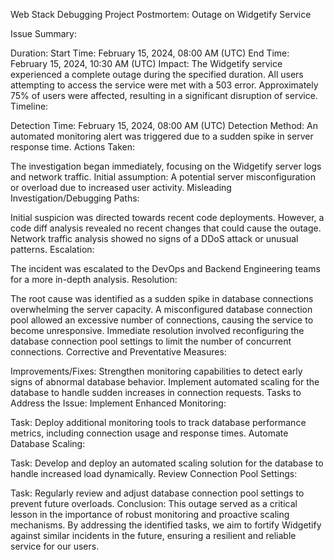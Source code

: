 Web Stack Debugging Project Postmortem: Outage on Widgetify Service

Issue Summary:

Duration:
Start Time: February 15, 2024, 08:00 AM (UTC)
End Time: February 15, 2024, 10:30 AM (UTC)
Impact:
The Widgetify service experienced a complete outage during the specified duration.
All users attempting to access the service were met with a 503 error.
Approximately 75% of users were affected, resulting in a significant disruption of service.
Timeline:

Detection Time: February 15, 2024, 08:00 AM (UTC)
Detection Method: An automated monitoring alert was triggered due to a sudden spike in server response time.
Actions Taken:

The investigation began immediately, focusing on the Widgetify server logs and network traffic.
Initial assumption: A potential server misconfiguration or overload due to increased user activity.
Misleading Investigation/Debugging Paths:

Initial suspicion was directed towards recent code deployments. However, a code diff analysis revealed no recent changes that could cause the outage.
Network traffic analysis showed no signs of a DDoS attack or unusual patterns.
Escalation:

The incident was escalated to the DevOps and Backend Engineering teams for a more in-depth analysis.
Resolution:

The root cause was identified as a sudden spike in database connections overwhelming the server capacity.
A misconfigured database connection pool allowed an excessive number of connections, causing the service to become unresponsive.
Immediate resolution involved reconfiguring the database connection pool settings to limit the number of concurrent connections.
Corrective and Preventative Measures:

Improvements/Fixes:
Strengthen monitoring capabilities to detect early signs of abnormal database behavior.
Implement automated scaling for the database to handle sudden increases in connection requests.
Tasks to Address the Issue:
Implement Enhanced Monitoring:

Task: Deploy additional monitoring tools to track database performance metrics, including connection usage and response times.
Automate Database Scaling:

Task: Develop and deploy an automated scaling solution for the database to handle increased load dynamically.
Review Connection Pool Settings:

Task: Regularly review and adjust database connection pool settings to prevent future overloads.
Conclusion:
This outage served as a critical lesson in the importance of robust monitoring and proactive scaling mechanisms. By addressing the identified tasks, we aim to fortify Widgetify against similar incidents in the future, ensuring a resilient and reliable service for our users.


